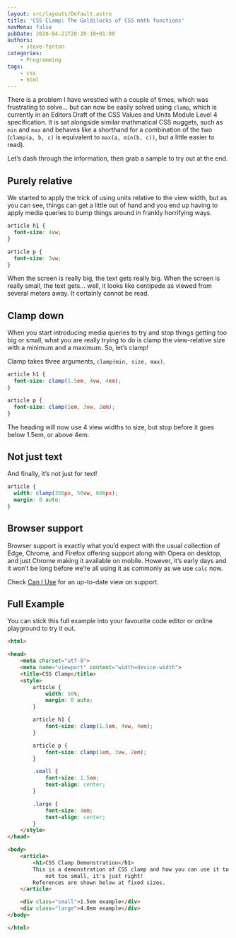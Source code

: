 ```yaml
---
layout: src/layouts/Default.astro
title: 'CSS Clamp: The Goldilocks of CSS math functions'
navMenu: false
pubDate: 2020-04-21T20:20:10+01:00
authors:
    - steve-fenton
categories:
    - Programming
tags:
    - css
    - html
---
```


There is a problem I have wrestled with a couple of times, which was frustrating to solve… but can now be easily solved using `clamp`, which is currently in an Editors Draft of the CSS Values and Units Module Level 4 specification. It is sat alongside similar mathmatical CSS nuggets, such as `min` and `max` and behaves like a shorthand for a combination of the two (`clamp(a, b, c)` is equivalent to `max(a, min(b, c))`, but a little easier to read).

Let’s dash through the information, then grab a sample to try out at the end.

## Purely relative

We started to apply the trick of using units relative to the view width, but as you can see, things can get a little out of hand and you end up having to apply media queries to bump things around in frankly horrifying ways.

```css
article h1 {
  font-size: 4vw;
}

article p {
  font-size: 3vw;
}
```

When the screen is really big, the text gets really big. When the screen is really small, the text gets… well, it looks like centipede as viewed from several meters away. It certainly cannot be read.

## Clamp down

When you start introducing media queries to try and stop things getting too big or small, what you are really trying to do is clamp the view-relative size with a minimum and a maximum. So, let’s clamp!

Clamp takes three arguments, `clamp(min, size, max)`.

```css
article h1 {
  font-size: clamp(1.5em, 4vw, 4em);
}

article p {
  font-size: clamp(1em, 3vw, 2em);
}
```

The heading will now use 4 view widths to size, but stop before it goes below 1.5em, or above 4em.

## Not just text

And finally, it’s not just for text!

```css
article {
  width: clamp(350px, 50vw, 600px);
  margin: 0 auto;
}
```

## Browser support

Browser support is exactly what you’d expect with the usual collection of Edge, Chrome, and Firefox offering support along with Opera on desktop, and just Chrome making it available on mobile. However, it’s early days and it won’t be long before we’re all using it as commonly as we use `calc` now.

Check [Can I Use](https://caniuse.com/#feat=css-math-functions) for an up-to-date view on support.

## Full Example

You can stick this full example into your favourite code editor or online playground to try it out.

```html
<html>

<head>
    <meta charset="utf-8">
    <meta name="viewport" content="width=device-width">
    <title>CSS Clamp</title>
    <style>
        article {
            width: 50%;
            margin: 0 auto;
        }

        article h1 {
            font-size: clamp(1.5em, 4vw, 4em);
        }

        article p {
            font-size: clamp(1em, 3vw, 2em);
        }

        .small {
            font-size: 1.5em;
            text-align: center;
        }

        .large {
            font-size: 4em;
            text-align: center;
        }
    </style>
</head>

<body>
    <article>
        <h1>CSS Clamp Demonstration</h1>
        This is a demonstration of CSS clamp and how you can use it to Goldilocks your text... it's not too big, it's
            not too small, it's just right!
        References are shown below at fixed sizes.
    </article>

    <div class="small">1.5em example</div>
    <div class="large">4.0em example</div>
</body>

</html>
```